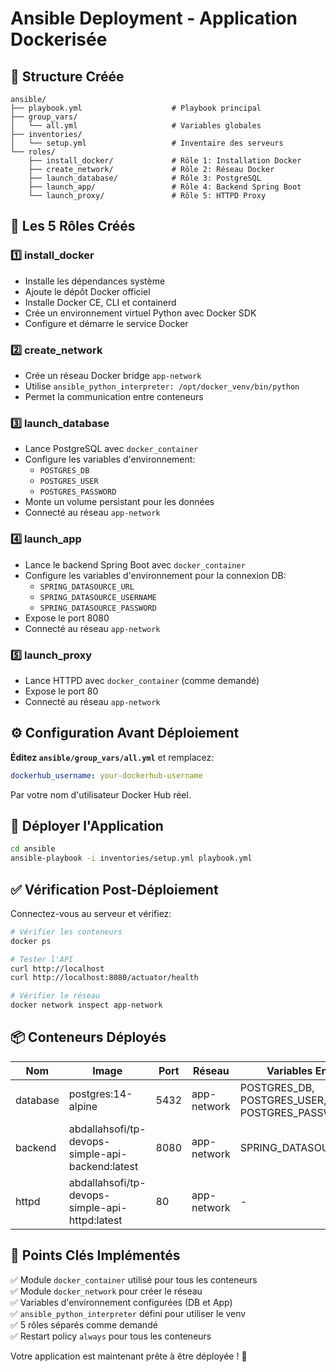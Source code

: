 # Ansible Deployment - Application Dockerisée

## 📁 Structure Créée

```
ansible/
├── playbook.yml                    # Playbook principal
├── group_vars/
│   └── all.yml                     # Variables globales
├── inventories/
│   └── setup.yml                   # Inventaire des serveurs
└── roles/
    ├── install_docker/             # Rôle 1: Installation Docker
    ├── create_network/             # Rôle 2: Réseau Docker
    ├── launch_database/            # Rôle 3: PostgreSQL
    ├── launch_app/                 # Rôle 4: Backend Spring Boot
    └── launch_proxy/               # Rôle 5: HTTPD Proxy
```

## 🎯 Les 5 Rôles Créés

### 1️⃣ **install_docker**
- Installe les dépendances système
- Ajoute le dépôt Docker officiel
- Installe Docker CE, CLI et containerd
- Crée un environnement virtuel Python avec Docker SDK
- Configure et démarre le service Docker

### 2️⃣ **create_network**
- Crée un réseau Docker bridge `app-network`
- Utilise `ansible_python_interpreter: /opt/docker_venv/bin/python`
- Permet la communication entre conteneurs

### 3️⃣ **launch_database**
- Lance PostgreSQL avec `docker_container`
- Configure les variables d'environnement:
  - `POSTGRES_DB`
  - `POSTGRES_USER`
  - `POSTGRES_PASSWORD`
- Monte un volume persistant pour les données
- Connecté au réseau `app-network`

### 4️⃣ **launch_app**
- Lance le backend Spring Boot avec `docker_container`
- Configure les variables d'environnement pour la connexion DB:
  - `SPRING_DATASOURCE_URL`
  - `SPRING_DATASOURCE_USERNAME`
  - `SPRING_DATASOURCE_PASSWORD`
- Expose le port 8080
- Connecté au réseau `app-network`

### 5️⃣ **launch_proxy**
- Lance HTTPD avec `docker_container` (comme demandé)
- Expose le port 80
- Connecté au réseau `app-network`

## ⚙️ Configuration Avant Déploiement

**Éditez `ansible/group_vars/all.yml`** et remplacez:
```yaml
dockerhub_username: your-dockerhub-username
```

Par votre nom d'utilisateur Docker Hub réel.

## 🚀 Déployer l'Application

```bash
cd ansible
ansible-playbook -i inventories/setup.yml playbook.yml
```

## ✅ Vérification Post-Déploiement

Connectez-vous au serveur et vérifiez:

```bash
# Vérifier les conteneurs
docker ps

# Tester l'API
curl http://localhost
curl http://localhost:8080/actuator/health

# Vérifier le réseau
docker network inspect app-network
```

## 📦 Conteneurs Déployés

| Nom | Image | Port | Réseau | Variables Env |
|-----|-------|------|--------|---------------|
| database | postgres:14-alpine | 5432 | app-network | POSTGRES_DB, POSTGRES_USER, POSTGRES_PASSWORD |
| backend | abdallahsofi/tp-devops-simple-api-backend:latest | 8080 | app-network | SPRING_DATASOURCE_* |
| httpd | abdallahsofi/tp-devops-simple-api-httpd:latest | 80 | app-network | - |

## 🔑 Points Clés Implémentés

✅ Module `docker_container` utilisé pour tous les conteneurs  
✅ Module `docker_network` pour créer le réseau  
✅ Variables d'environnement configurées (DB et App)  
✅ `ansible_python_interpreter` défini pour utiliser le venv  
✅ 5 rôles séparés comme demandé  
✅ Restart policy `always` pour tous les conteneurs  

Votre application est maintenant prête à être déployée ! 🎉
